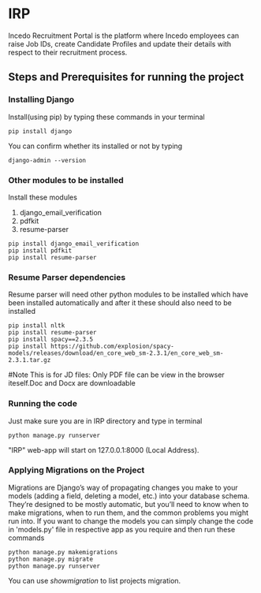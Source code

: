 # IRP
Incedo Recruitment Portal is the platform where Incedo employees can raise Job IDs, create Candidate Profiles and update their details with respect to their recruitment process.

## Steps and Prerequisites for running the project
### Installing Django 

Install(using pip) by typing these commands in your terminal
```
pip install django
```
You can confirm whether its installed or not by typing 
```
django-admin --version
```

### Other modules to be installed
Install these modules
1) django_email_verification
2) pdfkit
3) resume-parser
```
pip install django_email_verification
pip install pdfkit
pip install resume-parser
```
### Resume Parser dependencies
Resume parser will need other python modules to be installed
which have been installed automatically and after it these should also need to be installed
```
pip install nltk
pip install resume-parser
pip install spacy==2.3.5
pip install https://github.com/explosion/spacy-models/releases/download/en_core_web_sm-2.3.1/en_core_web_sm-2.3.1.tar.gz
```

#Note This is for JD files:
Only PDF file can be view in the browser iteself.Doc and Docx are downloadable
### Running the code 
Just make sure you are in IRP directory and type in terminal 
```
python manage.py runserver
```
"IRP" web-app will start on 127.0.0.1:8000 (Local Address).
 
### Applying Migrations on the Project 
Migrations are Django’s way of propagating changes you make to your models (adding a field, deleting a model, etc.) into your database schema. They’re designed to be mostly automatic, but you’ll need to know when to make migrations, when to run them, and the common problems you might run into.
If you want to change the models you can simply change the code in 'models.py' file in respective app as you require and then run these commands
```
python manage.py makemigrations
python manage.py migrate 
python manage.py runserver
```
You can use *showmigration*  to list projects migration.
